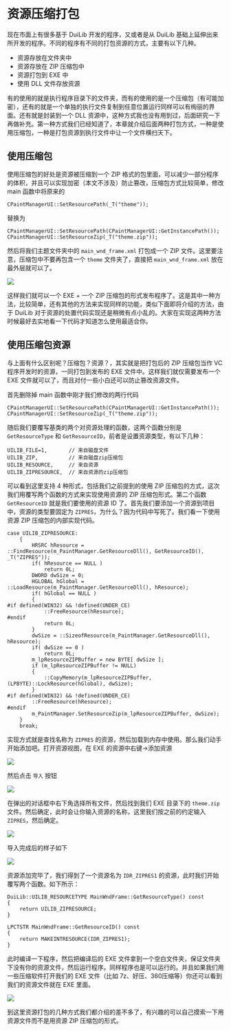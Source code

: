 # 资源压缩打包

现在市面上有很多基于 DuiLib 开发的程序，又或者是从 DuiLib 基础上延伸出来所开发的程序。不同的程序有不同的打包资源的方式，主要有以下几种。

 - 资源存放在文件夹中
 - 资源存放在 ZIP 压缩包中
 - 资源打包到 EXE 中
 - 使用 DLL 文件存放资源

有的使用的就是执行程序目录下的文件夹，而有的使用的是一个压缩包（有可能加密），还有的就是一个单独的执行文件复制到任意位置运行同样可以有绚丽的界面。还有就是封装到一个 DLL 资源中，这种方式我也没有用到过，后面研究一下再做补充。第一种方式我们已经知道了，本章就介绍后面两种打包方式，一种是使用压缩包，一种是打包资源到执行文件中让一个文件横扫天下。


## 使用压缩包

使用压缩包的好处是资源被压缩到一个 ZIP 格式的包里面，可以减少一部分程序的体积，并且可以实现加密（本文不涉及）防止篡改，压缩包方式比较简单，修改 main 函数中将原来的

```
CPaintManagerUI::SetResourcePath(_T("theme"));
```

替换为

```
CPaintManagerUI::SetResourcePath(CPaintManagerUI::GetInstancePath());
CPaintManagerUI::SetResourceZip(_T("theme.zip"));
```

然后将我们主题文件夹中的 `main_wnd_frame.xml` 打包成一个 ZIP 文件。这里要注意，压缩包中不要再包含一个 `theme` 文件夹了，直接把 `main_wnd_frame.xml` 放在最外层就可以了。

<img src="../images/2018-04-29_16-51-03.png" />

这样我们就可以一个 EXE + 一个 ZIP 压缩包的形式发布程序了。这是其中一种方法，比较简单，还有其他的方法来实现同样的功能，类似下面即将介绍的方法，由于 DuiLib 对于资源的处置代码实现还是稍微有点小乱的。大家在实现这两种方法时候最好去实地看一下代码才知道怎么使用最适合你。

## 使用压缩包资源

与上面有什么区别呢？压缩包？资源？，其实就是把打包后的 ZIP 压缩包当作 VC 程序开发时的资源，一同打包到发布的 EXE 文件中。这样我们就仅需要发布一个 EXE 文件就可以了，而且对付一些小白还可以防止篡改资源文件。

首先删除掉 main 函数中刚才我们修改的两行代码

```
CPaintManagerUI::SetResourcePath(CPaintManagerUI::GetInstancePath());
CPaintManagerUI::SetResourceZip(_T("theme.zip"));
```

随后我们要覆写基类的两个对资源处理的函数，这两个函数分别是 `GetResourceType` 和 `GetResourceID`，前者是设置资源类型，有以下几种：

```
UILIB_FILE=1,       // 来自磁盘文件
UILIB_ZIP,          // 来自磁盘zip压缩包
UILIB_RESOURCE,     // 来自资源
UILIB_ZIPRESOURCE,  // 来自资源的zip压缩包
```

可以看到这里支持 4 种形式，包括我们之前提到的使用 ZIP 压缩包的方式，这次我们用覆写两个函数的方式来实现使用资源的 ZIP 压缩包形式。第二个函数 `GetResourceID` 就是我们要使用的资源 ID 了。首先我们要添加一个资源到项目中，资源的类型要固定为 `ZIPRES`，为什么？因为代码中写死了。我们看一下使用资源 ZIP 压缩包的内部实现代码。

```
case UILIB_ZIPRESOURCE:
	{
		HRSRC hResource = ::FindResource(m_PaintManager.GetResourceDll(), GetResourceID(), _T("ZIPRES"));
		if( hResource == NULL )
			return 0L;
		DWORD dwSize = 0;
		HGLOBAL hGlobal = ::LoadResource(m_PaintManager.GetResourceDll(), hResource);
		if( hGlobal == NULL ) 
		{
#if defined(WIN32) && !defined(UNDER_CE)
			::FreeResource(hResource);
#endif
			return 0L;
		}
		dwSize = ::SizeofResource(m_PaintManager.GetResourceDll(), hResource);
		if( dwSize == 0 )
			return 0L;
		m_lpResourceZIPBuffer = new BYTE[ dwSize ];
		if (m_lpResourceZIPBuffer != NULL)
		{
			::CopyMemory(m_lpResourceZIPBuffer, (LPBYTE)::LockResource(hGlobal), dwSize);
		}
#if defined(WIN32) && !defined(UNDER_CE)
		::FreeResource(hResource);
#endif
		m_PaintManager.SetResourceZip(m_lpResourceZIPBuffer, dwSize);
	}
	break;
```

实现方式就是查找名称为 `ZIPRES` 的资源，然后加载到内存中使用。那么我们动手开始添加吧。打开资源视图，在 EXE 的资源中右键->添加资源

<img src="../images/2018-04-29_16-51-49.png" />

然后点击 `导入` 按钮

<img src="../images/2018-04-29_16-52-32.png" />

在弹出的对话框中右下角选择所有文件，然后找到我们 EXE 目录下的 `theme.zip` 文件。然后确定，此时会让你输入资源的名称，这里我们按之前的约定输入 `ZIPRES`，然后确定。

<img src="../images/2018-04-29_16-52-39.png" />

导入完成后的样子如下

<img src="../images/2018-04-29_16-52-52.png" />

资源添加完毕了，我们得到了一个资源名为 `IDR_ZIPRES1` 的资源，此时我们开始覆写两个函数。如下所示：

```
DuiLib::UILIB_RESOURCETYPE MainWndFrame::GetResourceType() const
{
	return UILIB_ZIPRESOURCE;
}

LPCTSTR MainWndFrame::GetResourceID() const
{
	return MAKEINTRESOURCE(IDR_ZIPRES1);
}
```

此时编译一下程序，然后把编译后的 EXE 文件拿到一个空白文件夹，保证文件夹下没有你的资源文件，然后运行程序。同样程序也是可以运行的。并且如果我们用一些压缩软件打开我们的 EXE 文件（比如 7z、好压、360压缩等）你还可以看到我们的资源文件就在 EXE 里面。

<img src="../images/2018-04-29_16-55-36.png" />

到这里资源打包的几种方式我们都介绍的差不多了，有兴趣的可以自己摸索一下用资源文件而不是用资源 ZIP 压缩包的形式。
